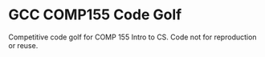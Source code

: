 # GCC COMP155 Code Golf

Competitive code golf for COMP 155 Intro to CS. 
Code not for reproduction or reuse.
